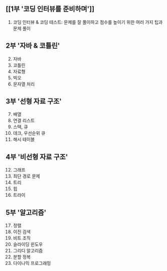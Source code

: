 ## [[1부 '코딩 인터뷰를 준비하며']]
1.  코딩 인터뷰 & 코딩 테스트: 문제를 잘 풀이하고 점수를 높이기 위한 여러 가지 팁과 문제 풀이
## 2부 '자바 & 코틀린'
2. 자바 
3. 코틀린
4. 자료형
5. 빅오
6. 문자열 처리
## 3부 '선형 자료 구조'
7. 배열
8. 연결 리스트
9. 스택, 큐
10. 데크, 우선순위 큐
11. 해시 테이블
## 4부 '비선형 자료 구조'
12. 그래프
13. 최단 경로 문제
14. 트리
15. 힙
16. 트라이
## 5부 '알고리즘'
17. 정렬
18. 이진 검색
19. 비트 조직
20. 슬라이딩 윈도우
21. 그리디 알고리즘
22. 분할 정복
23. 다이나믹 프로그래밍